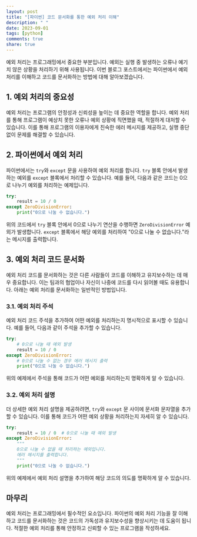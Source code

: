 ```yaml
---
layout: post
title: "[파이썬] 코드 문서화를 통한 예외 처리 이해"
description: " "
date: 2023-09-01
tags: [python]
comments: true
share: true
---
```


예외 처리는 프로그래밍에서 중요한 부분입니다. 예외는 실행 중 발생하는 오류나 예기치 않은 상황을 처리하기 위해 사용됩니다. 이번 블로그 포스트에서는 파이썬에서 예외 처리를 이해하고 코드를 문서화하는 방법에 대해 알아보겠습니다.

## 1. 예외 처리의 중요성

예외 처리는 프로그램의 안정성과 신뢰성을 높이는 데 중요한 역할을 합니다. 예외 처리를 통해 프로그램이 예상치 못한 오류나 예외 상황에 직면했을 때, 적절하게 대처할 수 있습니다. 이를 통해 프로그램의 이용자에게 친숙한 에러 메시지를 제공하고, 실행 중단 없이 문제를 해결할 수 있습니다.

## 2. 파이썬에서 예외 처리

파이썬에서는 `try`와 `except` 문을 사용하여 예외 처리를 합니다. `try` 블록 안에서 발생하는 예외를 `except` 블록에서 처리할 수 있습니다. 예를 들어, 다음과 같은 코드는 0으로 나누기 예외를 처리하는 예제입니다.

```python
try:
    result = 10 / 0
except ZeroDivisionError:
    print("0으로 나눌 수 없습니다.")
```

위의 코드에서 `try` 블록 안에서 0으로 나누기 연산을 수행하면 `ZeroDivisionError` 예외가 발생합니다. `except` 블록에서 해당 예외를 처리하여 "0으로 나눌 수 없습니다."라는 메시지를 출력합니다.

## 3. 예외 처리 코드 문서화

예외 처리 코드를 문서화하는 것은 다른 사람들이 코드를 이해하고 유지보수하는 데 매우 중요합니다. 이는 팀과의 협업이나 자신이 나중에 코드를 다시 읽어볼 때도 유용합니다. 아래는 예외 처리를 문서화하는 일반적인 방법입니다.

### 3.1. 예외 처리 주석

예외 처리 코드 주석을 추가하여 어떤 예외를 처리하는지 명시적으로 표시할 수 있습니다. 예를 들어, 다음과 같이 주석을 추가할 수 있습니다.

```python
try:
    # 0으로 나눌 때 예외 발생
    result = 10 / 0
except ZeroDivisionError:
    # 0으로 나눌 수 없는 경우 에러 메시지 출력
    print("0으로 나눌 수 없습니다.")
```

위의 예제에서 주석을 통해 코드가 어떤 예외를 처리하는지 명확하게 알 수 있습니다.

### 3.2. 예외 처리 설명

더 상세한 예외 처리 설명을 제공하려면, `try`와 `except` 문 사이에 문서화 문자열을 추가할 수 있습니다. 이를 통해 코드가 어떤 예외 상황을 처리하는지 자세히 알 수 있습니다.

```python
try:
    result = 10 / 0  # 0으로 나눌 때 예외 발생
except ZeroDivisionError:
    """
    0으로 나눌 수 없을 때 처리하는 예외입니다.
    에러 메시지를 출력합니다.
    """
    print("0으로 나눌 수 없습니다.")
```

위의 예제에서 예외 처리 설명을 추가하여 해당 코드의 의도를 명확하게 알 수 있습니다.

## 마무리

예외 처리는 프로그래밍에서 필수적인 요소입니다. 파이썬의 예외 처리 기능을 잘 이해하고 코드를 문서화하는 것은 코드의 가독성과 유지보수성을 향상시키는 데 도움이 됩니다. 적절한 예외 처리를 통해 안정하고 신뢰할 수 있는 프로그램을 작성하세요.